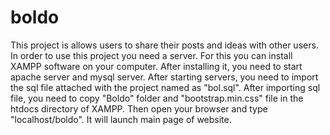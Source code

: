 # boldo
This project is allows users to share their posts and ideas with other users. In order to use this project 
you need a server. For this you can install XAMPP software on your computer. After installing it, you need
to start apache server and mysql server. After starting servers, you need to import the sql file attached with
the project named as "bol.sql". After importing sql file, you need to copy "Boldo" folder and "bootstrap.min.css" 
file in the htdocs directory of XAMPP. Then open your browser and type "localhost/boldo". It will launch main
page of website.
